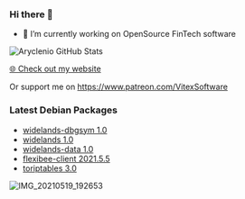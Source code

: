 ### Hi there 👋

- 🔭 I’m currently working on OpenSource FinTech software


![Aryclenio GitHub Stats](https://github-readme-stats.vercel.app/api?username=Vitexus&show_icons=true)


<p><a href="https://vitexsoftware.cz">🌐 Check out my website</a></p>

Or support me on https://www.patreon.com/VitexSoftware

### Latest Debian Packages
<!-- DEBIAN-PACKAGES-LIST:START -->
- [widelands-dbgsym 1.0](https://vitexsoftware.cz/package.php?package=widelands-dbgsym)
- [widelands 1.0](https://vitexsoftware.cz/package.php?package=widelands)
- [widelands-data 1.0](https://vitexsoftware.cz/package.php?package=widelands-data)
- [flexibee-client 2021.5.5](https://vitexsoftware.cz/package.php?package=flexibee-client)
- [toriptables 3.0](https://vitexsoftware.cz/package.php?package=toriptables)
<!-- DEBIAN-PACKAGES-LIST:END -->

![IMG_20210519_192653](https://user-images.githubusercontent.com/2621130/120022731-1bd48900-bfed-11eb-90f9-4f88f560b8b7.jpg)

<!--
**Vitexus/Vitexus** is a ✨ _special_ ✨ repository because its `README.md` (this file) appears on your GitHub profile.

Here are some ideas to get you started:

- 🌱 I’m currently learning ...
- 👯 I’m looking to collaborate on ...
- 🤔 I’m looking for help with ...
- 💬 Ask me about ...
- 📫 How to reach me: ...
- 😄 Pronouns: ...
- ⚡ Fun fact: ...
-->
